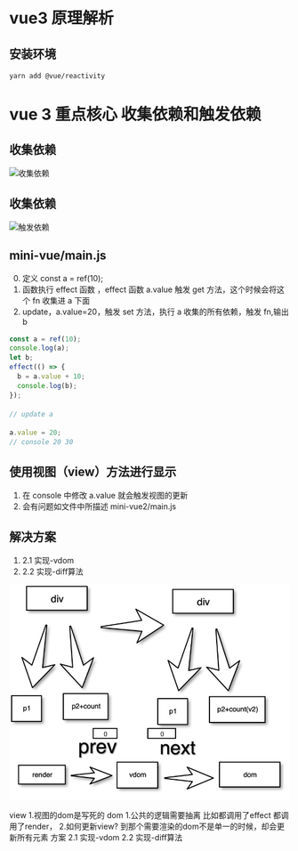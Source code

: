 # vue3 原理解析

## 安装环境

```bash
yarn add @vue/reactivity
```

# vue 3 重点核心 收集依赖和触发依赖

## 收集依赖

![收集依赖](/img/1.png)

## 收集依赖

![触发依赖](/img/2.png)

## mini-vue/main.js

0. 定义 const a = ref(10);
1. 函数执行 effect 函数 ，effect 函数 a.value 触发 get 方法，这个时候会将这个 fn 收集进 a 下面
2. update，a.value=20，触发 set 方法，执行 a 收集的所有依赖，触发 fn,输出 b

```js
const a = ref(10);
console.log(a);
let b;
effect(() => {
  b = a.value + 10;
  console.log(b);
});

// update a

a.value = 20;
// console 20 30
```

## 使用视图（view）方法进行显示

1. 在 console 中修改 a.value 就会触发视图的更新
2. 会有问题如文件中所描述 mini-vue2/main.js

## 解决方案

1. 2.1 实现-vdom
2. 2.2 实现-diff算法

![解决方案](./img/3.jpg)

view 
1.视图的dom是写死的
dom 
1.公共的逻辑需要抽离 比如都调用了effect 都调用了render，
2.如何更新view? 到那个需要渲染的dom不是单一的时候，却会更新所有元素
方案
2.1 实现-vdom
2.2 实现-diff算法